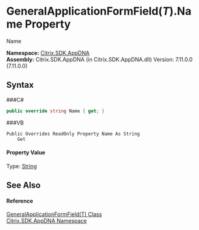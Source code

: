 # GeneralApplicationFormField(*T*).Name Property 
 

Name

**Namespace:**&nbsp;<a href="N_Citrix_SDK_AppDNA">Citrix.SDK.AppDNA</a><br />**Assembly:**&nbsp;Citrix.SDK.AppDNA (in Citrix.SDK.AppDNA.dll) Version: 7.11.0.0 (7.11.0.0)

## Syntax

###C#
```csharp
public override string Name { get; }
```

###VB
```vbnet
Public Overrides ReadOnly Property Name As String
	Get
```


#### Property Value
Type: <a href="http://msdn2.microsoft.com/en-us/library/s1wwdcbf" target="_blank">String</a>

## See Also


#### Reference
<a href="T_Citrix_SDK_AppDNA_GeneralApplicationFormField_1">GeneralApplicationFormField(T) Class</a><br /><a href="N_Citrix_SDK_AppDNA">Citrix.SDK.AppDNA Namespace</a><br />